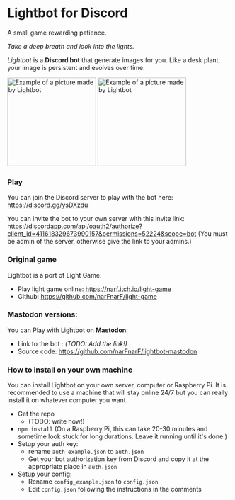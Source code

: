 # Lightbot for Discord

A small game rewarding patience.

*Take a deep breath and look into the lights.*

*Lightbot* is a **Discord bot** that generate images for you. Like a desk plant, your image is persistent and evolves over time.

<img src="https://cdn.discordapp.com/attachments/411636274961580053/587382344667758622/light_narF_214590808727355393_1560113261308.png" alt="Example of a picture made by Lightbot" width="200"/> <img src="https://cdn.discordapp.com/attachments/418253751103651852/580947483472166919/light_Anma_230467418756087809_1558579071459.png" alt="Example of a picture made by Lightbot" width="200"/>

### Play
You can join the Discord server to play with the bot here: https://discord.gg/ysDXzdu

You can invite the bot to your own server with this invite link: https://discordapp.com/api/oauth2/authorize?client_id=411618329673990157&permissions=52224&scope=bot (You must be admin of the server, otherwise give the link to your admins.)



### Original game
Lightbot is a port of Light Game.
* Play light game online: https://narf.itch.io/light-game
* Github: https://github.com/narFnarF/light-game



### Mastodon versions:

You can Play with Lightbot on **Mastodon**:

* Link to the bot : *(TODO: Add the link!)*
* Source code: https://github.com/narFnarF/lightbot-mastodon




### How to install on your own machine
You can install Lightbot on your own server, computer or Raspberry Pi. It is recommended to use a machine that will stay online 24/7 but you can really install it on whatever computer you want.
* Get the repo
   * (TODO: write how!)
* `npm install` (On a Raspberry Pi, this can take 20-30 minutes and sometime look stuck for long durations. Leave it running until it's done.)
* Setup your auth key:
   * rename `auth_example.json` to `auth.json`
   * Get your bot authorization key from Discord and copy it at the appropriate place in `auth.json`
* Setup your config:
   * Rename `config_example.json` to `config.json`
   * Edit `config.json` following the instructions in the comments
